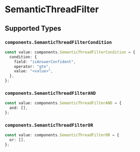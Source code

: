 # SemanticThreadFilter


## Supported Types

### `components.SemanticThreadFilterCondition`

```typescript
const value: components.SemanticThreadFilterCondition = {
  condition: {
    field: "isAnswerConfident",
    operator: "gte",
    value: "<value>",
  },
};
```

### `components.SemanticThreadFilterAND`

```typescript
const value: components.SemanticThreadFilterAND = {
  and: [],
};
```

### `components.SemanticThreadFilterOR`

```typescript
const value: components.SemanticThreadFilterOR = {
  or: [],
};
```

